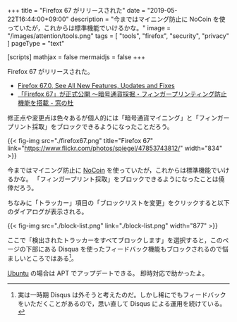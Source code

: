 +++
title = "Firefox 67 がリリースされた"
date =  "2019-05-22T16:44:00+09:00"
description = "今まではマイニング防止に NoCoin を使っていたが，これからは標準機能でいけるかな。"
image = "/images/attention/tools.png"
tags  = [ "tools", "firefox", "security", "privacy" ]
pageType = "text"

[scripts]
  mathjax = false
  mermaidjs = false
+++

Firefox 67 がリリースされた。

- [Firefox  67.0, See All New Features, Updates and Fixes](https://www.mozilla.org/en-US/firefox/67.0/releasenotes/)
- [「Firefox 67」が正式公開 ～暗号通貨採掘・フィンガープリンティング防止機能を搭載 - 窓の杜](https://forest.watch.impress.co.jp/docs/news/1185902.html)

修正点や変更点は色々あるが個人的には「暗号通貨マイニング」と「フィンガープリント採取」をブロックできるようになったことだろう。

{{< fig-img src="./firefox67.png" title="Firefox 67" link="https://www.flickr.com/photos/spiegel/47853743812/" width="834" >}}

今まではマイニング防止に [NoCoin] を使っていたが，これからは標準機能でいけるかな。
「フィンガープリント採取」をブロックできるようになったことは僥倖だろう。

ちなみに「トラッカー」項目の「ブロックリストを変更」をクリックすると以下のダイアログが表示される。

{{< fig-img src="./block-list.png" link="./block-list.png" width="877" >}}

ここで「検出されたトラッカーをすべてブロックします」を選択すると，このページの下部にある Disqua を使ったフィードバック機能もブロックされるので悩ましいところではある[^dq1]。

[^dq1]: 実は一時期 Disqus は外そうと考えたのだ。しかし稀にでもフィードバックをいただくことがあるので，思い直して Disqus による運用を続けている。

[Ubuntu] の場合は APT でアップデートできる。
即時対応で助かったよ。

[Ubuntu]: https://www.ubuntu.com/ "The leading operating system for PCs, IoT devices, servers and the cloud | Ubuntu"
[NoCoin]: https://github.com/keraf/NoCoin/ "keraf/NoCoin: No Coin is a tiny browser extension aiming to block coin miners such as Coinhive."
